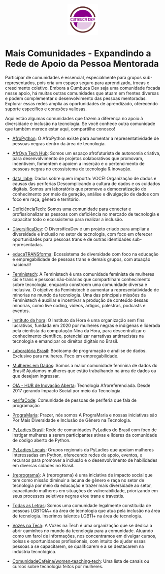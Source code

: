 <div align="center">
  <picture>
    <source
      media="(prefers-color-scheme: dark)"
      srcset="https://github.com/cumbucadev/design/raw/main/images/logo-dark-transparent.png"
    >
    <img
      alt="Logo do Cumbuca Dev"
      src="https://github.com/cumbucadev/design/raw/main/images/logo-light-transparent.png"
      width="20%"
    >
  </picture>
</div>

# Mais Comunidades - Expandindo a Rede de Apoio da Pessoa Mentorada

Participar de comunidades é essencial, especialmente para grupos sub-representados, pois cria um
espaço seguro para aprendizado, trocas e crescimento coletivo. Embora a Cumbuca Dev seja uma
comunidade focada nesse apoio, há muitas outras comunidades que atuam em frentes diversas e podem
complementar o desenvolvimento das pessoas mentoradas. Explorar essas redes amplia as oportunidades
de aprendizado, oferecendo suporte específico e conexões valiosas.

Aqui estão algumas comunidades que fazem a diferença no apoio à diversidade e inclusão na
tecnologia. Se você conhece outra comunidade que também merece estar aqui, compartilhe conosco!

- [AfroPython](https://afropython.org): O AfroPython existe para aumentar a representatividade de
  pessoas negras dentro da área de tecnologia.

- [AfrOya Tech Hub](https://afroya.tech/): Somos um espaço afrofuturista de autonomia criativa, para
  desenvolvimento de projetos colaborativos que promovam, incentivem, fomentem e apoiem a inserção e
  o pertencimento de pessoas negras no ecossistema de tecnologia & inovação.

- [data_labe](https://datalabe.org/): Dados sobre quem importa: VOCÊ! Organização de dados e causas
  das periferias Descomplicando a cultura de dados e os cuidados digitais. Somos um laboratório que
  promove a democratização do conhecimento por meio da geração, análise e divulgação de dados com
  foco em raça, gênero e território.

- [DeficiênciaTech](https://www.deficienciatech.com.br/): Somos uma comunidade para conectar e
  profissionalizar as pessoas com deficiência no mercado de tecnologia e capacitar todo o
  ecossisitema para realizar a inclusão.

- [DiversificaDev](https://diversifica.dev/): O DiversificaDev é um projeto criado para ampliar a
  diversidade e inclusão no setor de tecnologia, com foco em oferecer oportunidades para pessoas
  trans e de outras identidades sub-representadas.

- [educaTRANSforma](https://educatransforma.com.br/): Ecossistema de diversidade com foco na
  educação e empregabilidade de pessoas trans e demais grupos, com atuação nacional!

- [Feministech](https://feministech.com.br): A Feministech é uma comunidade feminista de mulheres
  cis e trans e pessoas não-binárias que compartilham conhecimento sobre tecnologia, enquanto
  constroem uma comunidade diversa e inclusiva. O objetivo da Feministech é aumentar a
  representatividade de minorias no mundo da tecnologia. Uma das principais missões da Feministech é
  auxiliar e incentivar a produção de conteúdo dessas minorias, como live coding, vídeos, artigos,
  palestras, podcasts e eventos.

- [instituto da hora](https://www.institutodahora.com/): O Instituto da Hora é uma organização sem
  fins lucrativos, fundada em 2020 por mulheres negras e indígenas e liderada pela cientista da
  computação Nina da Hora, para descentralizar o conhecimento científico, potencializar narrativas
  antirracistas na tecnologia e emancipar os direitos digitais no Brasil.

- [Laboratória Brasil](https://www.codigom.la/br): Bootcamp de programação e análise de dados.
  Exclusivo para mulheres. Foco em empregabilidade.

- [Mulheres em Dados](https://mulheresemdados.com/): Somos a maior comunidade feminina de dados do
  Brasil! Ajudamos mulheres que estão trabalhando na área de dados ou que desejam ingressar.

- [OIA - HUB de Inovação Aberta](https://linktr.ee/oia.br): Tecnologia Afroreferenciada. Desde 2017
  gerando Impacto Social por meio da Tecnologia.

- [perifaCode](https://linktr.ee/perifacode): Comunidade de pessoas de periferia que fala de
  programação

- [PrograMaria](https://www.programaria.org/): Prazer, nós somos A PrograMaria e nossas iniciativas
  são Por Mais Diversidade e Inclusão de Gênero na Tecnologia.

- [PyLadies Brasil](https://brasil.pyladies.com): Rede de comunidades PyLadies do Brasil com foco de
  instigar mulheres a serem participantes ativas e líderes da comunidade de código aberto de Python.

- [PyLadies Locais](https://brasil.pyladies.com/locations/): Grupos regionais da PyLadies que apoiam
  mulheres interessadas em Python, oferecendo redes de apoio, eventos, e recursos para promover a
  inclusão e o desenvolvimento de habilidades em diversas cidades no Brasil.

- [{reprograma}](https://reprograma.com.br/): A {reprograma} é uma iniciativa de impacto social que
  tem como missão diminuir a lacuna de gênero e raça no setor de tecnologia por meio da educação e
  trazer mais diversidade ao setor, capacitando mulheres em situações de vulnerabilidade,
  priorizando em seus processos seletivos negras e/ou trans e travestis.

- [Todas as Letras](https://todasasletras.org/): Somos uma comunidade legalmente constituída de
  pessoas LGBTQIA+ da área de tecnologia que atua pela inclusão na área de tecnologia. Inserimos
  talentos LGBTI+ na área de tecnologia.

- [Vozes na Tech](https://linktr.ee/vozesnatech): A Vozes na Tech é uma organização que se dedica a
  abrir caminhos no mundo da tecnologia para a comunidade. Atuando como um farol de informações, nos
  concentramos em divulgar cursos, bolsas e oportunidades profissionais, com intuito de ajudar essas
  pessoas a se capacitarem, se qualificarem e a se destacarem na indústria tecnológica.

- [ComunidadeCafeina/women-teaching-tech](https://github.com/ComunidadeCafeina/women-teaching-tech):
  Uma lista de canais ou cursos sobre tecnologia feitos por mulheres.

